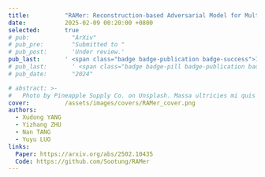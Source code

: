 ```yaml
---
title:          "RAMer: Reconstruction-based Adversarial Model for Multi-party Multi-modal Multi-label Emotion Recognition"
date:           2025-02-09 00:20:00 +0800
selected:       true
# pub:            "ArXiv"
# pub_pre:        "Submitted to "
# pub_post:       'Under review.'
pub_last:       ' <span class="badge badge-publication badge-success">IJCAI 2025</span>'
# pub_last:       ' <span class="badge badge-pill badge-publication badge-success">Poster</span>'
# pub_date:       "2024"

# abstract: >-
#   Photo by Pineapple Supply Co. on Unsplash. Massa ultricies mi quis hendrerit dolor magna. Arcu non odio euismod lacinia at quis risus sed. Et tortor at risus viverra. Enim neque volutpat ac tincidunt. Dictum varius duis at consectetur lorem donec.
cover:          /assets/images/covers/RAMer_cover.png
authors:
  - Xudong YANG
  - Yizhang ZHU
  - Nan TANG
  - Yuyu LUO
links:
  Paper: https://arxiv.org/abs/2502.10435
  Code: https://github.com/Sootung/RAMer
---
```

